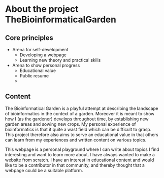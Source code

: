 # About the project TheBioinformaticalGarden

## Core principles
- Arena for self-development
	* Developing a webpage
	* Learning new theory and practical skills
- Arena to show personal progress
	* Educational value
	* Public resume
	* 


## Content
The Bioinformatical Garden is a playful attempt at describing the landscape of bioinformatics in the context of a garden. Moreover it is meant to show how I (as the gardener) develops throughout time, by establishing new garden areas and sowing new crops. My personal experience of bioinformatics is that it quite a wast field which can be difficult to grasp. This project therefore also aims to serve an educational value in that others can learn from my experiences and written content on various topics.

This webpage is a personal playground where I can write about topics I find interesting and want to learn more about. I have always wanted to make a website from scratch. I have an interest in educational content and would like to be a contributor in that community, and thereby thought that a webpage could be a suitable platform.